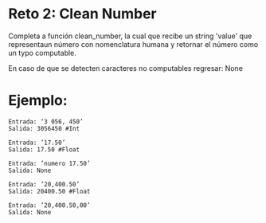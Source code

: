 Reto 2: Clean Number
======

Completa a función clean_number, la cual que recibe un string 'value' que representaun número con nomenclatura humana y retornar el número como un typo computable.

En caso de que se detecten caracteres no computables regresar: None

Ejemplo:
=====

```
Entrada: ‘3 056, 450’
Salida: 3056450 #Int
```
```
Entrada: ’17.50’
Salida: 17.50 #Float
```
```
Entrada: ’numero 17.50’
Salida: None
```
```
Entrada: ’20,400.50’
Salida: 20400.50 #Float
```
```
Entrada: ’20,400.50,00’
Salida: None
```